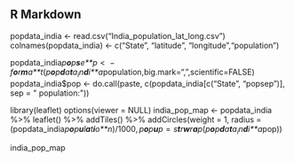 R Markdown
----------

popdata\_india &lt;- read.csv(“India\_population\_lat\_long.csv”)
colnames(popdata\_india) &lt;- c(“State”, “latitude”,
“longitude”,“population”)

popdata\_india*p**o**p**s**e**p* &lt;  − *f**o**r**m**a**t*(*p**o**p**d**a**t**a*<sub>*i*</sub>*n**d**i**a*population,big.mark=“,”,scientific=FALSE)
popdata\_india$pop &lt;- do.call(paste, c(popdata\_india\[c(“State”,
“popsep”)\], sep = " population:"))

library(leaflet) options(viewer = NULL) india\_pop\_map &lt;-
popdata\_india %&gt;% leaflet() %&gt;% addTiles() %&gt;%
addCircles(weight = 1, radius =
(popdata\_india*p**o**p**u**l**a**t**i**o**n*)/1000, *p**o**p**u**p* = *s**t**r**w**r**a**p*(*p**o**p**d**a**t**a*<sub>*i*</sub>*n**d**i**a*pop))

india\_pop\_map
